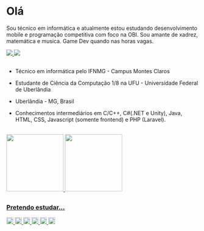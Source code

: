 <!--
**NotRiemannCousin/NotRiemannCousin** is a ✨ _special_ ✨ repository because its `README.md` (this file) appears on your GitHub profile.

Here are some ideas to get you started:

- 🔭 I’m currently working on ...
- 🌱 I’m currently learning ...
- 👯 I’m looking to collaborate on ...
- 🤔 I’m looking for help with ...
- 💬 Ask me about ...
- 📫 How to reach me: ...
- 😄 Pronouns: ...
- ⚡ Fun fact: ...
-->
# Olá

Sou técnico em informática e atualmente estou estudando desenvolvimento mobile e programação competitiva com foco na OBI. Sou amante de xadrez, matemática e musica. Game Dev quando nas horas vagas.

<a href="https://www.linkedin.com/in/marcelo-henrique-2327b423a/">
  <img src="https://img.shields.io/badge/LinkedIn-0077B5?style=for-the-badge&logo=linkedin&logoColor=white">
</a>
<a
href="https://youtube.com/@dioitadori">
<img src="https://img.shields.io/badge/Youtube-E62712?style=for-the-badge&logo=YouTube&logoColor=white">
</a>

##

- Técnico em informática pelo IFNMG - Campus Montes Claros

- Estudante de Ciência da Computação 1/8 na UFU - Universidade Federal de Uberlândia

- Uberlândia - MG, Brasil

- Conhecimentos intermediários em C/C++, C#(.NET e Unity), Java, HTML, CSS, Javascript (somente frontend) e PHP (Laravel).

##

<div>
<a href="https://github.com/NotRiemannCousin?tab=repositories">
<img height="150cm" src="https://github-readme-stats.vercel.app/api?username=NotRiemannCousin&show_icons=true&border_radius=30&theme=radical">


<img height="150cm" src="https://github-readme-stats.vercel.app/api/top-langs/?username=NotRiemannCousin&border_radius=20&theme=radical">

</div>

##

##
### Pretendo estudar...
<div>

<img height="18cm" src="https://img.shields.io/badge/C%2B%2B-00599C?style=for-the-badge&logo=c%2B%2B&logoColor=white">
<img height="18cm" src="https://img.shields.io/badge/C%23-239120?style=for-the-badge&logo=c-sharp&logoColor=white">
<img height="18cm" src="https://img.shields.io/badge/Unity-100000?style=for-the-badge&logo=unity&logoColor=white">
<img height="18cm" src="https://img.shields.io/badge/HTML5-E34F26?style=for-the-badge&logo=html5&logoColor=white">
<img height="18cm" src="https://img.shields.io/badge/CSS-239120?&style=for-the-badge&logo=css3&logoColor=white">
<img height="18cm" src="https://img.shields.io/badge/JavaScript-F7DF1E?style=for-the-badge&logo=javascript&logoColor=black">

</div>

